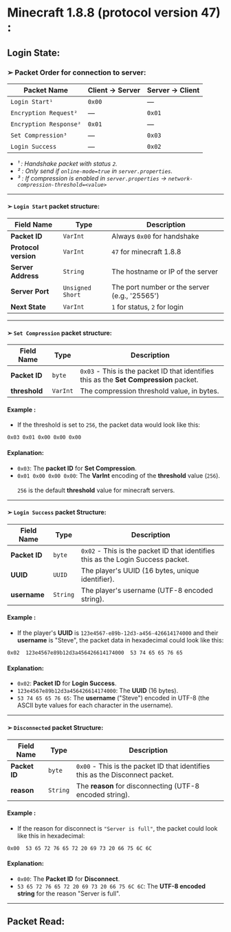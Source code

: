 # Minecraft 1.8.8 (protocol version 47) :

## Login State:

### ➢ Packet Order for connection to server:

| Packet Name             | Client → Server  | Server → Client   |
|-------------------------|------------------|-------------------|
| `Login Start¹`          | `0x00`           | —                 |
| `Encryption Request²`   | —                | `0x01`            |
| `Encryption Response²`  | `0x01`           | —                 |
| `Set Compression³`      | —                | `0x03`            |
| `Login Success`         | —                | `0x02`            |

- *¹ : Handshake packet with status `2`.*<br>
- *² : Only send if `online-mode=true` in `server.properties`.*
- *³ : If compression is enabled in `server.properties` → `network-compression-threshold=<value>`*
---
#### ➢ `Login Start` packet structure:

| Field Name           | Type                | Description                                   |
|----------------------|---------------------|-----------------------------------------------|
| **Packet ID**        | `VarInt`            | Always `0x00` for handshake                   |
| **Protocol version** | `VarInt`            | `47` for minecraft 1.8.8                      |
| **Server Address**   | `String`            | The hostname or IP of the server              |
| **Server Port**      | `Unsigned Short`    | The port number or the server (e.g., '25565') |
| **Next State**       | `VarInt`            | `1` for status, `2` for login                 |
---
#### ➢ `Set Compression` packet structure:

| Field Name    | Type     | Description                                                                                |
|---------------|----------|--------------------------------------------------------------------------------------------|
| **Packet ID** | `byte`   | `0x03`  - This is the packet ID that identifies this as the **Set Compression** packet.    | 
| **threshold** | `VarInt` | The compression threshold value, in bytes.                                                 | 

#### Example :
- If the threshold is set to `256`, the packet data would look like this:
``` 
0x03 0x01 0x00 0x00 0x00
```
#### Explanation:
- `0x03`: The **packet ID** for **Set Compression**.
- `0x01 0x00 0x00 0x00`: The **VarInt** encoding of the **threshold** value (`256`).
  <br><br>`256` is the default **threshold** value for minecraft servers.
---
#### ➢ `Login Success` packet Structure:

| Field Name    | Type     | Description                                                                      |
|---------------|----------|----------------------------------------------------------------------------------|
| **Packet ID** | `byte`   | `0x02` - This is the packet ID that identifies this as the Login Success packet. |
| **UUID**      | `UUID`   | The player's UUID (16 bytes, unique identifier).                                 |
| **username**  | `String` | The player's username (UTF-8 encoded string).                                    |

#### Example :
- If the player's **UUID** is `123e4567-e89b-12d3-a456-426614174000` and their **username** is "Steve", the packet data in hexadecimal could look like this:
```
0x02  123e4567e89b12d3a456426614174000  53 74 65 65 76 65
```

#### Explanation:
- `0x02`: **Packet ID** for **Login Success**.
- `123e4567e89b12d3a456426614174000`: The **UUID** (16 bytes).
- `53 74 65 65 76 65`: The **username** ("Steve") encoded in UTF-8 (the ASCII byte values for each character in the username).
---
#### ➢ `Disconnected` packet Structure:
| Field Name    | Type     | Description                                                                   |
|---------------|----------|-------------------------------------------------------------------------------|
| **Packet ID** | `byte`   | `0x00` - This is the packet ID that identifies this as the Disconnect packet. |
| **reason**    | `String` | The **reason** for disconnecting (UTF-8 encoded string).                      |

#### Example :
 - If the reason for disconnect is `"Server is full"`, the packet could look like this in hexadecimal:

```
0x00  53 65 72 76 65 72 20 69 73 20 66 75 6C 6C
```

#### Explanation:
- `0x00`: The **Packet ID** for **Disconnect**.
- `53 65 72 76 65 72 20 69 73 20 66 75 6C 6C`: The **UTF-8 encoded string** for the reason "Server is full".
---

## Packet Read:

